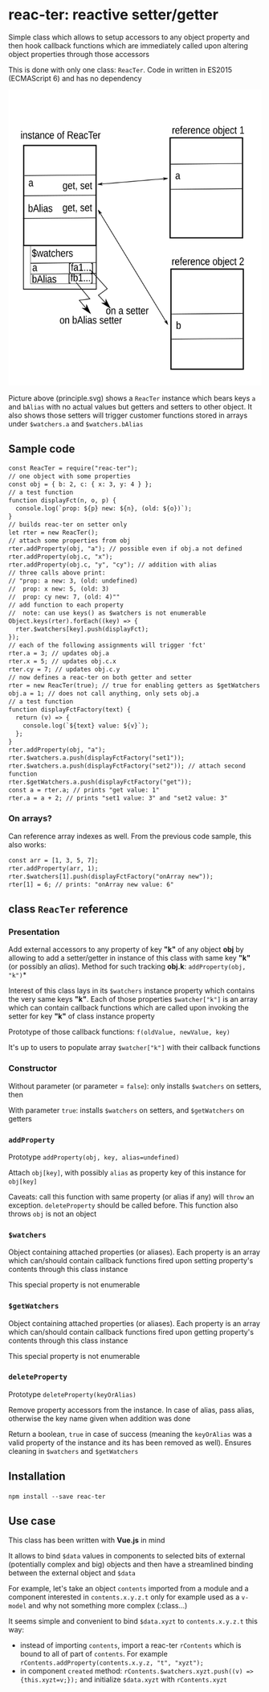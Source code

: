 # **reac-ter**: reactive setter/getter

Simple class which allows to setup accessors to any object property and then hook callback functions which are immediately called upon altering object properties through those accessors

This is done with only one class: `ReacTer`. Code in written in ES2015 (ECMAScript 6) and has no dependency

![](./principle.svg)

Picture above (principle.svg) shows a `ReacTer` instance which bears keys `a` and `bAlias` with no actual values but getters and setters to other object. It also shows those setters will trigger customer functions stored in arrays under `$watchers.a` and `$watchers.bAlias`

## Sample code

```
const ReacTer = require("reac-ter");
// one object with some properties
const obj = { b: 2, c: { x: 3, y: 4 } };
// a test function
function displayFct(n, o, p) {
  console.log(`prop: ${p} new: ${n}, (old: ${o})`);
}
// builds reac-ter on setter only
let rter = new ReacTer();
// attach some properties from obj
rter.addProperty(obj, "a"); // possible even if obj.a not defined
rter.addProperty(obj.c, "x");
rter.addProperty(obj.c, "y", "cy"); // addition with alias
// three calls above print:
// "prop: a new: 3, (old: undefined)
//  prop: x new: 5, (old: 3)
//  prop: cy new: 7, (old: 4)""
// add function to each property
//  note: can use keys() as $watchers is not enumerable
Object.keys(rter).forEach((key) => {
  rter.$watchers[key].push(displayFct);
});
// each of the following assignments will trigger 'fct'
rter.a = 3; // updates obj.a
rter.x = 5; // updates obj.c.x
rter.cy = 7; // updates obj.c.y
// now defines a reac-ter on both getter and setter
rter = new ReacTer(true); // true for enabling getters as $getWatchers
obj.a = 1; // does not call anything, only sets obj.a
// a test function
function displayFctFactory(text) {
  return (v) => {
    console.log(`${text} value: ${v}`);
  };
}
rter.addProperty(obj, "a");
rter.$watchers.a.push(displayFctFactory("set1"));
rter.$watchers.a.push(displayFctFactory("set2")); // attach second function
rter.$getWatchers.a.push(displayFctFactory("get"));
const a = rter.a; // prints "get value: 1"
rter.a = a + 2; // prints "set1 value: 3" and "set2 value: 3"
```

### On arrays?

Can reference array indexes as well. From the previous code sample, this also works:

```
const arr = [1, 3, 5, 7];
rter.addProperty(arr, 1);
rter.$watchers[1].push(displayFctFactory("onArray new"));
rter[1] = 6; // prints: "onArray new value: 6"
```

## class `ReacTer` reference

### Presentation

Add external accessors to any property of key **"k"** of any object **obj** by allowing to add a setter/getter in instance of this class with same key **"k"** (or possibly an _alias_). Method for such tracking **obj.k**: `addProperty(obj, "k")`\*

Interest of this class lays in its `$watchers` instance property which contains the very same keys **"k"**. Each of those properties `$watcher["k"]` is an array which can contain callback functions which are called upon invoking the setter for key **"k"** of class instance property

Prototype of those callback functions: `f(oldValue, newValue, key)`

It's up to users to populate array `$watcher["k"]` with their callback functions

### Constructor

Without parameter (or parameter = `false`): only installs `$watchers` on setters, then

With parameter `true`: installs `$watchers` on setters, and `$getWatchers` on getters

### `addProperty`

Prototype `addProperty(obj, key, alias=undefined)`

Attach `obj[key]`, with possibly `alias` as property key of this instance for `obj[key]`

Caveats: call this function with same property (or alias if any) will `throw` an exception. `deleteProperty` should be called before. This function also throws `obj` is not an object

### `$watchers`

Object containing attached properties (or aliases). Each property is an array which can/should contain callback functions fired upon setting property's contents through this class instance

This special property is not enumerable

### `$getWatchers`

Object containing attached properties (or aliases). Each property is an array which can/should contain callback functions fired upon getting property's contents through this class instance

This special property is not enumerable

### `deleteProperty`

Prototype `deleteProperty(keyOrAlias)`

Remove property accessors from the instance. In case of alias, pass alias, otherwise the key name given when addition was done

Return a boolean, `true` in case of success (meaning the `keyOrAlias` was a valid property of the instance and its has been removed as well). Ensures cleaning in `$watchers` and `$getWatchers`

## Installation

`npm install --save reac-ter`

## Use case

This class has been written with **Vue.js** in mind

It allows to bind `$data` values in components to selected bits of external (potentially complex and big) objects and then have a streamlined binding between the external object and `$data`

For example, let's take an object `contents` imported from a module and a component interested in `contents.x.y.z.t` only for example used as a `v-model` and why not something more complex (:class...)

It seems simple and convenient to bind `$data.xyzt` to `contents.x.y.z.t` this way:

- instead of importing `contents`, import a reac-ter `rContents` which is bound to all of part of `contents`. For example `rContents.addProperty(contents.x.y.z, "t", "xyzt");`
- in component `created` method: `rContents.$watchers.xyzt.push((v) => {this.xyzt=v;});` and initialize `$data.xyzt` with `rContents.xyzt`
